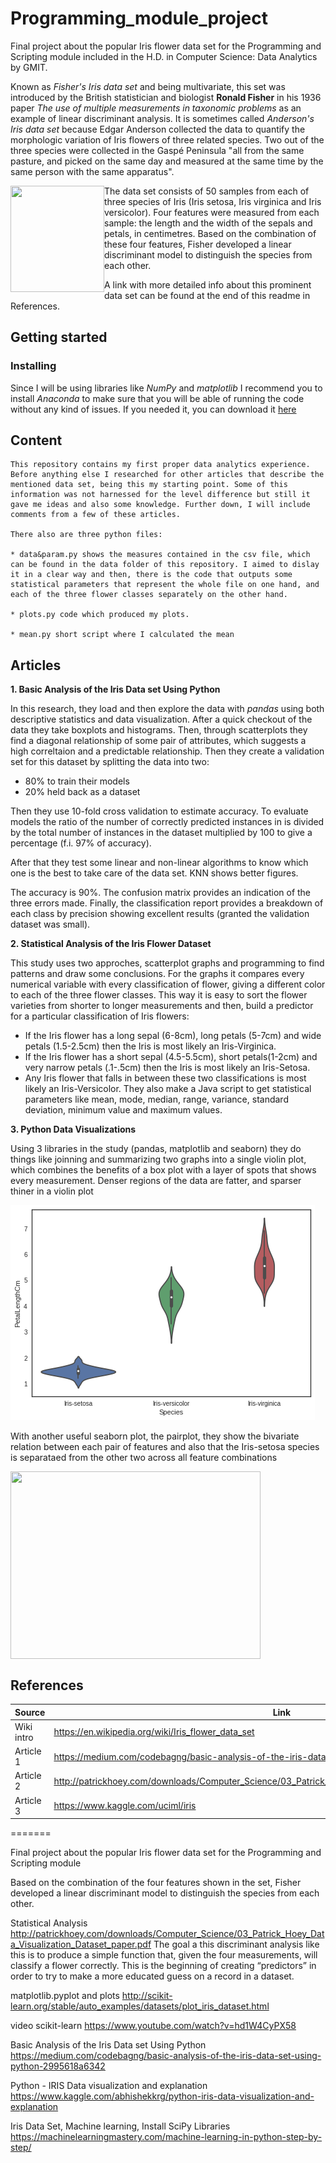 # Programming_module_project
Final project about the popular Iris flower data set for the Programming and Scripting module included in the H.D. in Computer Science: Data Analytics by GMIT.

Known as *Fisher's Iris data set* and being multivariate, this set was introduced by the British statistician and biologist **Ronald Fisher** in his 1936 paper *The use of multiple measurements in taxonomic problems* as an example of linear discriminant analysis. It is sometimes called *Anderson's Iris data set* because Edgar Anderson collected the data to quantify the morphologic variation of Iris flowers of three related species. Two out of the three species were collected in the Gaspé Peninsula "all from the same pasture, and picked on the same day and measured at the same time by the same person with the same apparatus".

<img align="left" width="150" height="170" src="http://s5047.pcdn.co/wp-content/uploads/2015/04/iris_petal_sepal.png">

The data set consists of 50 samples from each of three species of Iris (Iris setosa, Iris virginica and Iris versicolor). Four features were measured from each sample: the length and the width of the sepals and petals, in centimetres. Based on the combination of these four features, Fisher developed a linear discriminant model to distinguish the species from each other.

A link with more detailed info about this prominent data set can be found at the end of this readme in References.

## Getting started
### Installing
Since I will be using libraries like *NumPy* and *matplotlib* I recommend you to install *Anaconda* to make sure that you will be able of running the code without any kind of issues. If you needed it, you can download it [here](https://www.anaconda.com/download/)


## Content
```
This repository contains my first proper data analytics experience. Before anything else I researched for other articles that describe the mentioned data set, being this my starting point. Some of this information was not harnessed for the level difference but still it gave me ideas and also some knowledge. Further down, I will include comments from a few of these articles.

There also are three python files:

* data&param.py shows the measures contained in the csv file, which can be found in the data folder of this repository. I aimed to dislay it in a clear way and then, there is the code that outputs some statistical parameters that represent the whole file on one hand, and each of the three flower classes separately on the other hand.

* plots.py code which produced my plots.

* mean.py short script where I calculated the mean 
```

## Articles

**1. Basic Analysis of the Iris Data set Using Python**

In this research, they load and then explore the data with *pandas* using both descriptive statistics and data visualization. After a quick checkout of the data they take boxplots and histograms. Then, through scatterplots they find a diagonal relationship of some pair of attributes, which suggests a high correltaion and a predictable relationship. Then they create a validation set for this dataset by splitting the data into two:
   
  * 80% to train their models 
  * 20% held back as a dataset

Then they use 10-fold cross validation to estimate accuracy. To evaluate models the ratio of the number of correctly predicted instances in is divided by the total number of instances in the dataset multiplied by 100 to give a percentage (f.i. 97% of accuracy).

After that they test some linear and non-linear algorithms to know which one is the best to take care of the data set. KNN shows better figures. 

The accuracy is 90%. The confusion matrix provides an indication of the three errors made. Finally, the classification report provides a breakdown of each class by precision showing excellent results (granted the validation dataset was small).

**2. Statistical Analysis of the Iris Flower Dataset** 

This study uses two approches, scatterplot graphs and programming to find patterns and draw some conclusions. For the graphs it compares every numerical variable with every classification of flower, giving a different color to each of the three flower classes. This way it is easy to sort the flower varieties from shorter to longer measurements and then, build a predictor for a particular classification
of Iris flowers:
  * If the Iris flower has a long sepal (6-8cm), long petals (5-7cm) and wide petals (1.5-2.5cm) then the Iris is most likely an Iris-Virginica. 
  * If the Iris flower has a short sepal (4.5-5.5cm), short petals(1-2cm) and very narrow petals (.1-.5cm) then the Iris is most likely an Iris-Setosa. 
  * Any Iris flower that falls in between these two classifications is most likely an Iris-Versicolor.
They also make a Java script to get statistical parameters like mean, mode, median, range, variance, standard deviation, minimum value and maximum values.

**3. Python Data Visualizations**

Using 3 libraries in the study (pandas, matplotlib and seaborn) they do things like joinning and summarizing two graphs into a single violin plot, which combines the benefits of a box plot with a layer of spots that shows every measurement. Denser regions of the data are fatter, and sparser thiner in a violin plot

![violinplot](\images\violinPlot.png)

With another useful seaborn plot, the pairplot, they show the bivariate relation between each pair of features and also that the Iris-setosa species is separataed from the other two across all feature combinations

<img align="center" width="400" height="300" src="https://deeplearning.cms.waikato.ac.nz/img/iris.png">

## References

Source | Link
-------|-----
Wiki intro | https://en.wikipedia.org/wiki/Iris_flower_data_set
Article 1 | https://medium.com/codebagng/basic-analysis-of-the-iris-data-set-using-python-2995618a6342
Article 2 |  http://patrickhoey.com/downloads/Computer_Science/03_Patrick_Hoey_Data_Visualization_Dataset_paper.pdf 
Article 3 | https://www.kaggle.com/uciml/iris









=======

Final project about the popular Iris flower data set for the Programming and Scripting module

Based on the combination of the four features shown in the set, Fisher developed a linear discriminant model to distinguish the species from each other.

Statistical Analysis http://patrickhoey.com/downloads/Computer_Science/03_Patrick_Hoey_Data_Visualization_Dataset_paper.pdf
The goal a this discriminant analysis like this is to produce a simple function that, given the four measurements, will
classify a flower correctly. This is the beginning of creating “predictors” in order to try to make a more educated guess 
on a record in a dataset.

matplotlib.pyplot and plots http://scikit-learn.org/stable/auto_examples/datasets/plot_iris_dataset.html

video scikit-learn https://www.youtube.com/watch?v=hd1W4CyPX58

Basic Analysis of the Iris Data set Using Python https://medium.com/codebagng/basic-analysis-of-the-iris-data-set-using-python-2995618a6342 

Python - IRIS Data visualization and explanation https://www.kaggle.com/abhishekkrg/python-iris-data-visualization-and-explanation 

Iris Data Set, Machine learning,  Install SciPy Libraries https://machinelearningmastery.com/machine-learning-in-python-step-by-step/
